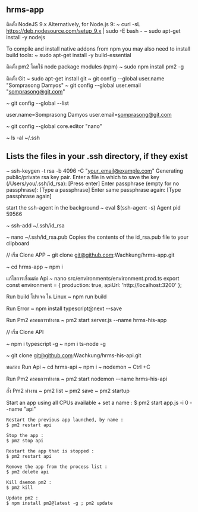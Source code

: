 ## hrms-app
ติดตั้ง NodeJS 9.x
Alternatively, for Node.js 9:
~ curl -sL https://deb.nodesource.com/setup_9.x | sudo -E bash -
~ sudo apt-get install -y nodejs

To compile and install native addons from npm you may also need to install build tools:
~ sudo apt-get install -y build-essential

ติดตั้ง pm2 โดยใช้ node package modules (npm)
~ sudo npm install pm2 -g

ติดตั้ง Git
~ sudo apt-get install git
~ git config --global user.name "Somprasong Damyos"
~ git config --global user.email "somprasong@git.com"

~ git config --global --list

user.name=Somprasong Damyos
user.email=somprasong@git.com

~ git config --global core.editor "nano"

~ ls -al ~/.ssh
## Lists the files in your .ssh directory, if they exist

~ ssh-keygen -t rsa -b 4096 -C "your_email@example.com"
Generating public/private rsa key pair.
Enter a file in which to save the key (/Users/you/.ssh/id_rsa): [Press enter]
Enter passphrase (empty for no passphrase): [Type a passphrase]
Enter same passphrase again: [Type passphrase again]

start the ssh-agent in the background
~ eval $(ssh-agent -s)
Agent pid 59566

~ ssh-add ~/.ssh/id_rsa

~ nano ~/.ssh/id_rsa.pub
Copies the contents of the id_rsa.pub file to your clipboard


// เริ่ม Clone APP
~ git clone git@github.com:Wachkung/hrms-app.git

~ cd hrms-app
~ npm i

แก้ไขการเชื่อมต่อ Api
~ nano src/environments/environment.prod.ts
export const environment = {
    production: true,
    apiUrl: 'http://localhost:3200'
};

Run build โปรเจค ใน Linux
~ npm run build

Run Error
~ npm install typescript@next --save

Run Pm2 ครอบการทำงาน
~ pm2 start server.js --name hrms-his-app

// เริ่ม Clone API

~ npm i typescript -g
~ npm i ts-node -g

~ git clone git@github.com:Wachkung/hrms-his-api.git

ทดสอบ Run Api
~ cd hrms-api
~ npm i
~ nodemon
~ Ctrl +C

Run Pm2 ครอบการทำงาน
~ pm2 start nodemon --name hrms-his-api

สั่ง Pm2 ทำงาน
~ pm2 list
~ pm2 save
~ pm2 startup

Start an app using all CPUs available + set a name :
    $ pm2 start app.js -i 0 --name "api"

    Restart the previous app launched, by name :
    $ pm2 restart api

    Stop the app :
    $ pm2 stop api

    Restart the app that is stopped :
    $ pm2 restart api

    Remove the app from the process list :
    $ pm2 delete api

    Kill daemon pm2 :
    $ pm2 kill

    Update pm2 :
    $ npm install pm2@latest -g ; pm2 update
